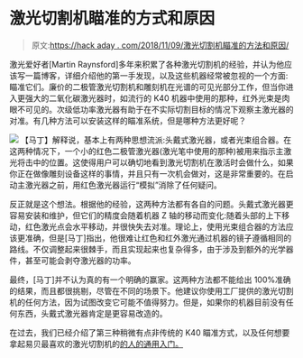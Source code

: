 # 激光切割机瞄准的方式和原因

> 原文:[https://hack aday . com/2018/11/09/激光切割机瞄准的方法和原因/](https://hackaday.com/2018/11/09/the-how-and-why-of-laser-cutter-aiming/)

激光爱好者[Martin Raynsford]多年来积累了各种激光切割机的经验，并认为他应该写一篇博客，详细介绍他的第一手发现，以及这些机器经常被忽视的一个方面:瞄准它们。廉价的二极管激光切割机和雕刻机在光谱的可见光部分工作，但当你进入更强大的二氧化碳激光器时，如流行的 K40 机器中使用的那种，红外光束是肉眼不可见的。次级低功率激光器有助于在不实际切割目标的情况下观察主激光器的对准。有几种方法可以安装这样的瞄准系统，但是哪种方法更好呢？

[![](../Images/a26118746cee9fc61a7e266f87de4c29.png)](https://hackaday.com/wp-content/uploads/2018/11/laseraim_detail.png) 【马丁】解释说，基本上有两种思想流派:头戴式激光器，或者光束组合器。在这两种情况下，一个小的红色二极管激光器(激光笔中使用的那种)被用来指示主激光将击中的位置。这使得用户可以确切地看到激光切割机在激活时会做什么，如果你正在做像雕刻设备这样的事情，并且只有一次机会做对，这是非常重要的。在启动主激光器之前，用红色激光器运行“模拟”消除了任何疑问。

反正就是这个想法。根据他的经验，这两种方法都有各自的问题。头戴式激光器更容易安装和维护，但它们的精度会随着机器 Z 轴的移动而变化:随着头部的上下移动，红色激光点会水平移动，并很快失去对准。理论上，使用光束组合器的方法应该更准确，但是[马丁]指出，他很难让红色和红外激光通过机器的镜子遵循相同的路线。不仅调整起来很棘手，而且实现起来也复杂得多，由于涉及到额外的光学器件，甚至可能会剥夺激光器的功率。

最终，[马丁]并不认为真的有一个明确的赢家。这两种方法都不能给出 100%准确的结果，而且都很挑剔，尽管在不同的场景下。他建议你使用工厂提供的激光切割机的任何方法，因为试图改变它可能不值得努力。但是，如果你的机器目前没有任何东西，头戴式激光器肯定是更容易改造的。

在过去，我们已经介绍了第三种稍微有点非传统的 K40 瞄准方式，以及任何想要拿起易贝最喜欢的激光切割机的[的人的通用入门。](https://hackaday.com/2018/09/27/laser-noob-getting-started-with-the-k40-laser/)